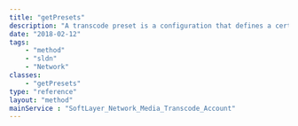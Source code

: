 ```yaml
---
title: "getPresets"
description: "A transcode preset is a configuration that defines a certain media output. This method returns an array of transcoding preset objects supported by SoftLayer's Transcode server. Each [[SoftLayer_Container_Network_Media_Transcode_Preset|preset object]] contains a GUID property. You will need a GUID string when you create a new transcode job. "
date: "2018-02-12"
tags:
    - "method"
    - "sldn"
    - "Network"
classes:
    - "getPresets"
type: "reference"
layout: "method"
mainService : "SoftLayer_Network_Media_Transcode_Account"
---
```

